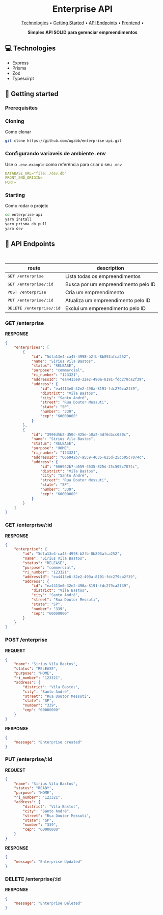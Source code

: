 <h1 align="center" style="font-weight: bold;">Enterprise API</h1>

<p align="center">
 <a href="#tech">Technologies</a> • 
 <a href="#started">Getting Started</a> • 
 <a href="#routes">API Endpoints</a> •
 <a href="https://github.com/ugabb/enterprise-frontend">Frontend</a> • 
</p>

<p align="center">
    <b>Simples API SOLID para gerenciar empreendimentos</b>
</p>

<h2 id="technologies">💻 Technologies</h2>

- Express
- Prisma
- Zod
- Typescirpt

<h2 id="started">🚀 Getting started</h2>

<h3>Prerequisites</h3>

<h3>Cloning</h3>

Como clonar

```bash
git clone https://github.com/ugabb/enterprise-api.git
```

<h3>Configurando variaveis de ambiente .env </h2>

Use o `.env.example` como referência para criar o seu `.env`

```yaml
DATABASE_URL="file:./dev.db"
FRONT_END_ORIGIN=
PORT=
```

<h3>Starting</h3>

Como rodar o projeto

```bash
cd enterprise-api
yarn install
yarn prisma db pull
yarn dev
```

<h2 id="routes">📍 API Endpoints</h2>
​

| route               | description                                          
|----------------------|-----------------------------------------------------
| <kbd>GET /enterprise</kbd>     | Lista todas os empreendimentos
| <kbd>GET /enterprise/:id</kbd>     | Busca por um empreendimento pelo ID
| <kbd>POST /enterprise</kbd>     | Cria um empreendimento
| <kbd>PUT /enterprise/:id</kbd>     | Atualiza um empreendimento pelo ID
| <kbd>DELETE /enterprise/:id</kbd>     | Exclui um empreendimento pelo ID

<h3 id="get-auth-detail">GET /enterprise</h3>

**RESPONSE**
```json
{
    "enterprises": [
        {
            "id": "5dfa13e4-ca45-4998-b2fb-8b893afca252",
            "name": "Sirius Vila Bastos",
            "status": "RELEASE",
            "purpose": "commercial",
            "ri_number": "123321",
            "addressId": "ea4413e0-32e2-490a-8191-fdc279ca2f39",
            "address": {
                "id": "ea4413e0-32e2-490a-8191-fdc279ca2f39",
                "district": "Vila Bastos",
                "city": "Santo André",
                "street": "Rua Doutor Messuti",
                "state": "SP",
                "number": "339",
                "cep": "60000000"
            }
        },
        {
            "id": "3906d5b2-d50d-425e-b0a2-4df6dbcc630c",
            "name": "Sirius Vila Bastos",
            "status": "RELEASE",
            "purpose": "HOME",
            "ri_number": "123321",
            "addressId": "666942b7-a559-4635-825d-25c505c7074c",
            "address": {
                "id": "666942b7-a559-4635-825d-25c505c7074c",
                "district": "Vila Bastos",
                "city": "Santo André",
                "street": "Rua Doutor Messuti",
                "state": "SP",
                "number": "339",
                "cep": "60000000"
            }
        }
    ]
}
```

<h3 id="get-auth-detail">GET /enterprise/:id</h3>

**RESPONSE**
```json
{
    "enterprise": {
        "id": "5dfa13e4-ca45-4998-b2fb-8b893afca252",
        "name": "Sirius Vila Bastos",
        "status": "RELEASE",
        "purpose": "commercial",
        "ri_number": "123321",
        "addressId": "ea4413e0-32e2-490a-8191-fdc279ca2f39",
        "address": {
            "id": "ea4413e0-32e2-490a-8191-fdc279ca2f39",
            "district": "Vila Bastos",
            "city": "Santo André",
            "street": "Rua Doutor Messuti",
            "state": "SP",
            "number": "339",
            "cep": "60000000"
        }
    }
}
```

<h3 id="post-auth-detail">POST /enterprise</h3>

**REQUEST**
```json
{
    "name": "Sirius Vila Bastos",
    "status": "RELEASE",
    "purpose": "HOME",
    "ri_number": "123321",
    "address": {
        "district": "Vila Bastos",
        "city": "Santo André",
        "street": "Rua Doutor Messuti",
        "state": "SP",
        "number": "339",
        "cep": "60000000"
    }
}
```

**RESPONSE**
```json
{
    "message": "Enterprise created"
}
```

<h3 id="post-auth-detail">PUT /enterprise/:id</h3>

**REQUEST**
```json
{
    "name": "Sirius Vila Bastos",
    "status": "READY",
    "purpose": "HOME",
    "ri_number": "123321",
    "address": {
        "district": "Vila Bastos",
        "city": "Santo André",
        "street": "Rua Doutor Messuti",
        "state": "SP",
        "number": "339",
        "cep": "60000000"
    }
}
```

**RESPONSE**
```json
{
    "message": "Enterprise Updated"
}
```

<h3 id="get-auth-detail">DELETE /enterprise/:id</h3>

**RESPONSE**
```json
{
    "message": "Enterprise Deleted"
}
```

